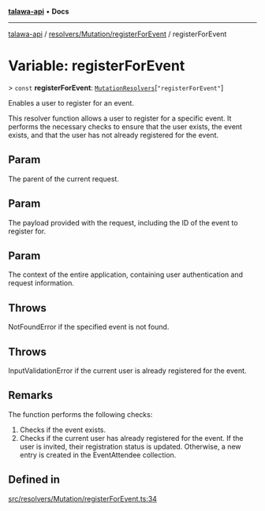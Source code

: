 [**talawa-api**](../../../../README.md) • **Docs**

***

[talawa-api](../../../../modules.md) / [resolvers/Mutation/registerForEvent](../README.md) / registerForEvent

# Variable: registerForEvent

\> `const` **registerForEvent**: [`MutationResolvers`](../../../../types/generatedGraphQLTypes/type-aliases/MutationResolvers.md)\[`"registerForEvent"`\]

Enables a user to register for an event.

This resolver function allows a user to register for a specific event.
It performs the necessary checks to ensure that the user exists, the event exists,
and that the user has not already registered for the event.

## Param

The parent of the current request.

## Param

The payload provided with the request, including the ID of the event to register for.

## Param

The context of the entire application, containing user authentication and request information.

## Throws

NotFoundError if the specified event is not found.

## Throws

InputValidationError if the current user is already registered for the event.

## Remarks

The function performs the following checks:
1. Checks if the event exists.
2. Checks if the current user has already registered for the event.
If the user is invited, their registration status is updated. Otherwise, a new entry is created in the EventAttendee collection.

## Defined in

[src/resolvers/Mutation/registerForEvent.ts:34](https://github.com/PalisadoesFoundation/talawa-api/blob/2f8fb6988cd34004fbbf76550c8eef691b861a19/src/resolvers/Mutation/registerForEvent.ts#L34)

